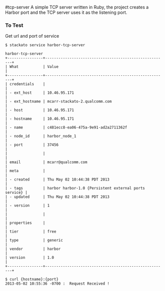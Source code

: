 #tcp-server
A simple TCP server written in Ruby, the project creates a Harbor port and the
TCP server uses it as the listening port.

### To Test
Get url and port of service

    $ stackato service harbor-tcp-server

    harbor-tcp-server
    +----------------+-------------------------------------------------------+
    | What           | Value                                                 |
    +----------------+-------------------------------------------------------+
    | credentials    |                                                       |
    | - ext_host     | 10.46.95.171                                          |
    | - ext_hostname | mcarr-stackato-2.qualcomm.com                         |
    | - host         | 10.46.95.171                                          |
    | - hostname     | 10.46.95.171                                          |
    | - name         | c481ecc8-ea06-475a-9e91-ad2a2711362f                  |
    | - node_id      | harbor_node_1                                         |
    | - port         | 37456                                                 |
    |                |                                                       |
    | email          | mcarr@qualcomm.com                                    |
    | meta           |                                                       |
    | - created      | Thu May 02 10:44:38 PDT 2013                          |
    | - tags         | harbor harbor-1.0 {Persistent external ports service} |
    | - updated      | Thu May 02 10:44:38 PDT 2013                          |
    | - version      | 1                                                     |
    |                |                                                       |
    | properties     |                                                       |
    | tier           | free                                                  |
    | type           | generic                                               |
    | vendor         | harbor                                                |
    | version        | 1.0                                                   |
    +----------------+-------------------------------------------------------+
	
	$ curl {hostname}:{port} 
	2013-05-02 10:55:36 -0700 :  Request Received !